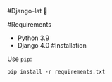 #Django-lat :parrot:

#Requirements
* Python 3.9
* Django 4.0
#Installation

Use `pip`:
```
pip install -r requirements.txt
```
